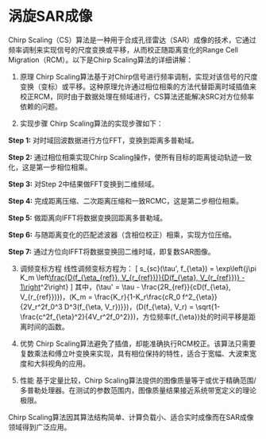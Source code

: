 #  涡旋SAR成像

Chirp Scaling（CS）算法是一种用于合成孔径雷达（SAR）成像的技术，它通过频率调制来实现信号的尺度变换或平移，从而校正随距离变化的Range Cell Migration（RCM）。以下是Chirp Scaling算法的详细讲解：

1. 原理
Chirp Scaling算法基于对Chirp信号进行频率调制，实现对该信号的尺度变换（变标）或平移。这种原理允许通过相位相乘的方法代替距离时域插值来校正RCM，同时由于数据处理在频域进行，CS算法还能解决SRC对方位频率依赖的问题。

2. 实现步骤
Chirp Scaling算法的实现步骤如下：

**Step 1:** 对时域回波数据进行方位FFT，变换到距离多普勒域。

**Step 2:** 通过相位相乘实现Chirp Scaling操作，使所有目标的距离徙动轨迹一致化，这是第一步相位相乘。

**Step 3:** 对Step 2中结果做FFT变换到二维频域。

**Step 4:** 完成距离压缩、二次距离压缩和一致RCMC，这是第二步相位相乘。

**Step 5:** 做距离向IFFT将数据变换回距离多普勒域。

**Step 6:** 与随距离变化的匹配滤波器（含相位校正）相乘，实现方位压缩。

**Step 7:** 通过方位向IFFT将数据变换回二维时域，即复数SAR图像。

3. 调频变标方程
线性调频变标方程为：
\[ s_{sc}(\tau', f_{\eta}) = \exp\left\{j\pi K_m \left[\frac{D(f_{\eta_{ref}}, V_{r_{ref}})}{D(f_{\eta}, V_{r_{ref}})} - 1\right](\tau')^2\right\} \]
其中，\(\tau' = \tau - \frac{2R_{ref}}{cD(f_{\eta}, V_{r_{ref}})}\)，\(K_m = \frac{K_r}{1-K_r\frac{cR_0 f^2_{\eta}}{2V_r^2f_0^3 D^3(f_{\eta, V_r})}}\)，\(D(f_{\eta}, V_r) = \sqrt{1-\frac{c^2f_{\eta}^2}{4V_r^2f_0^2}}\)，方位频率\(f_{\eta}\)处的时间平移是距离时间的函数。

4. 优势
Chirp Scaling算法避免了插值，却能准确执行RCM校正。该算法只需要复数乘法和傅立叶变换来实现，具有相位保持的特性，适合于宽幅、大波束宽度和大斜视角的应用。

5. 性能
基于定量比较，Chirp Scaling算法提供的图像质量等于或优于精确范围/多普勒处理器。在测试的参数范围内，图像质量结果接近系统带宽定义的理论极限。

Chirp Scaling算法因其算法结构简单、计算负载小、适合实时成像而在SAR成像领域得到广泛应用。
